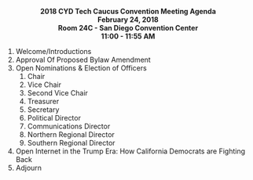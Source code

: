 <p align="center">
<b> 2018 CYD Tech Caucus Convention Meeting Agenda </b></br/>
<b> February 24, 2018 </b><br/>
<b> Room 24C - San Diego Convention Center </b><br/>
<b> 11:00 - 11:55 AM </b><br/>
</p>

1. Welcome/Introductions
1. Approval Of Proposed Bylaw Amendment
1. Open Nominations & Election of Officers
   1. Chair
   1. Vice Chair
   1. Second Vice Chair
   1. Treasurer
   1. Secretary
   1. Political Director
   1. Communications Director
   1. Northern Regional Director
   1. Southern Regional Director
1. Open Internet in the Trump Era: How California Democrats are Fighting Back
1. Adjourn
